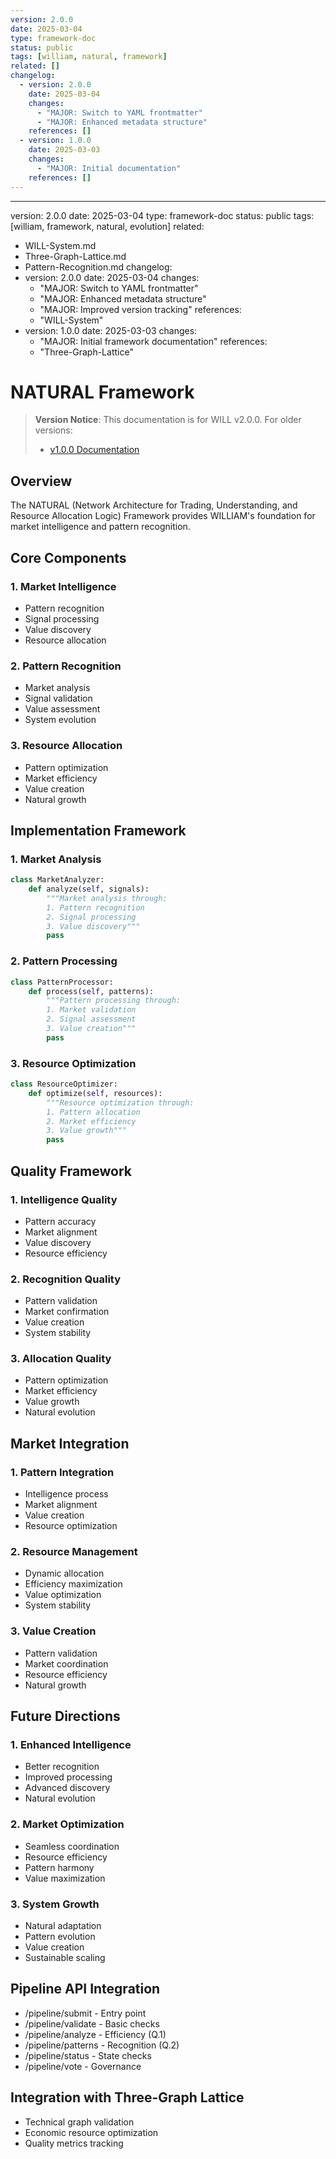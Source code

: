 ```yaml
---
version: 2.0.0
date: 2025-03-04
type: framework-doc
status: public
tags: [william, natural, framework]
related: []
changelog:
  - version: 2.0.0
    date: 2025-03-04
    changes:
      - "MAJOR: Switch to YAML frontmatter"
      - "MAJOR: Enhanced metadata structure"
    references: []
  - version: 1.0.0
    date: 2025-03-03
    changes:
      - "MAJOR: Initial documentation"
    references: []
---
```

---
version: 2.0.0
date: 2025-03-04
type: framework-doc
status: public
tags: [william, framework, natural, evolution]
related:
  - WILL-System.md
  - Three-Graph-Lattice.md
  - Pattern-Recognition.md
changelog:
  - version: 2.0.0
    date: 2025-03-04
    changes:
      - "MAJOR: Switch to YAML frontmatter"
      - "MAJOR: Enhanced metadata structure"
      - "MAJOR: Improved version tracking"
    references:
      - "WILL-System"
  - version: 1.0.0
    date: 2025-03-03
    changes:
      - "MAJOR: Initial framework documentation"
    references:
      - "Three-Graph-Lattice"

# NATURAL Framework

> **Version Notice**: This documentation is for WILL v2.0.0. For older versions:
> - [v1.0.0 Documentation](https://github.com/shibakery/WILL/tree/v1.0.0/versions/v1.0.0)

## Overview

The NATURAL (Network Architecture for Trading, Understanding, and Resource Allocation Logic) Framework provides WILLIAM's foundation for market intelligence and pattern recognition.

## Core Components

### 1. Market Intelligence
- Pattern recognition
- Signal processing
- Value discovery
- Resource allocation

### 2. Pattern Recognition
- Market analysis
- Signal validation
- Value assessment
- System evolution

### 3. Resource Allocation
- Pattern optimization
- Market efficiency
- Value creation
- Natural growth

## Implementation Framework

### 1. Market Analysis
```python
class MarketAnalyzer:
    def analyze(self, signals):
        """Market analysis through:
        1. Pattern recognition
        2. Signal processing
        3. Value discovery"""
        pass
```

### 2. Pattern Processing
```python
class PatternProcessor:
    def process(self, patterns):
        """Pattern processing through:
        1. Market validation
        2. Signal assessment
        3. Value creation"""
        pass
```

### 3. Resource Optimization
```python
class ResourceOptimizer:
    def optimize(self, resources):
        """Resource optimization through:
        1. Pattern allocation
        2. Market efficiency
        3. Value growth"""
        pass
```

## Quality Framework

### 1. Intelligence Quality
- Pattern accuracy
- Market alignment
- Value discovery
- Resource efficiency

### 2. Recognition Quality
- Pattern validation
- Market confirmation
- Value creation
- System stability

### 3. Allocation Quality
- Pattern optimization
- Market efficiency
- Value growth
- Natural evolution

## Market Integration

### 1. Pattern Integration
- Intelligence process
- Market alignment
- Value creation
- Resource optimization

### 2. Resource Management
- Dynamic allocation
- Efficiency maximization
- Value optimization
- System stability

### 3. Value Creation
- Pattern validation
- Market coordination
- Resource efficiency
- Natural growth

## Future Directions

### 1. Enhanced Intelligence
- Better recognition
- Improved processing
- Advanced discovery
- Natural evolution

### 2. Market Optimization
- Seamless coordination
- Resource efficiency
- Pattern harmony
- Value maximization

### 3. System Growth
- Natural adaptation
- Pattern evolution
- Value creation
- Sustainable scaling


## Pipeline API Integration
- /pipeline/submit - Entry point
- /pipeline/validate - Basic checks
- /pipeline/analyze - Efficiency (Q.1)
- /pipeline/patterns - Recognition (Q.2)
- /pipeline/status - State checks
- /pipeline/vote - Governance

## Integration with Three-Graph Lattice
- Technical graph validation
- Economic resource optimization
- Quality metrics tracking
